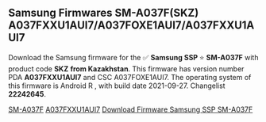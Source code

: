 <h2>Samsung Firmwares SM-A037F(SKZ) A037FXXU1AUI7/A037FOXE1AUI7/A037FXXU1AUI7</h2>
Download the Samsung firmware for the ✅ <strong>Samsung SSP </strong> ⭐ <strong>SM-A037F</strong> with product code <strong>SKZ</strong> <strong> from Kazakhstan</strong>. This firmware has version number PDA <strong>A037FXXU1AUI7</strong> and CSC A037FOXE1AUI7. The operating system of this firmware is Android R , with build date 2021-09-27. Changelist <strong>22242645</strong>.


[SM-A037F](https://samfirm.shop/samsung/model/SM-A037F)
[A037FXXU1AUI7](https://samfirm.shop/samsung/pda/A037FXXU1AUI7)
[Download Firmware Samsung SSP SM-A037F](https://samfirm.shop/samsung/firmware/460062)
